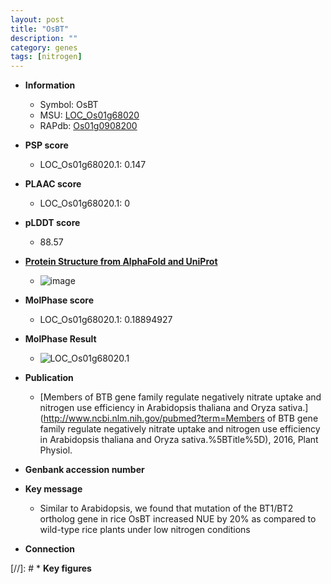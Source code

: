 ```yaml
---
layout: post
title: "OsBT"
description: ""
category: genes
tags: [nitrogen]
---
```


* **Information**  
    + Symbol: OsBT  
    + MSU: [LOC_Os01g68020](http://rice.plantbiology.msu.edu/cgi-bin/ORF_infopage.cgi?orf=LOC_Os01g68020)  
    + RAPdb: [Os01g0908200](http://rapdb.dna.affrc.go.jp/viewer/gbrowse_details/irgsp1?name=Os01g0908200)  

* **PSP score**  
    + LOC_Os01g68020.1: 0.147 

* **PLAAC score**  
    + LOC_Os01g68020.1: 0 

* **pLDDT score**
    + 88.57

* **[Protein Structure from AlphaFold and UniProt](https://www.uniprot.org/uniprotkb/Q8L3R7/entry#structure)**
    + ![image](https://ricepsp.github.io/images/Q8/AF-Q8L3R7-F1.png)

* **MolPhase score**
    + LOC_Os01g68020.1: 0.18894927

* **MolPhase Result**
    + ![LOC_Os01g68020.1](https://304243504.github.io/Pictures/LOC_Os01g/LOC_Os01g68020.1.png)

* **Publication**  
    + [Members of BTB gene family regulate negatively nitrate uptake and nitrogen use efficiency in Arabidopsis thaliana and Oryza sativa.](http://www.ncbi.nlm.nih.gov/pubmed?term=Members of BTB gene family regulate negatively nitrate uptake and nitrogen use efficiency in Arabidopsis thaliana and Oryza sativa.%5BTitle%5D), 2016, Plant Physiol.

* **Genbank accession number**  

* **Key message**  
    + Similar to Arabidopsis, we found that mutation of the BT1/BT2 ortholog gene in rice OsBT increased NUE by 20% as compared to wild-type rice plants under low nitrogen conditions

* **Connection**  

[//]: # * **Key figures**  


